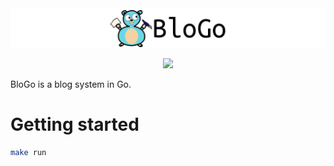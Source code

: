 <img src="img/logo.png">

<p align="center">
  <a href="https://codeclimate.com/github/fulldump/blogo/maintainability"><img src="https://api.codeclimate.com/v1/badges/4612a02cee845353a921/maintainability" /></a>
</p>

BloGo is a blog system in Go.

# Getting started

```sh
make run
```

